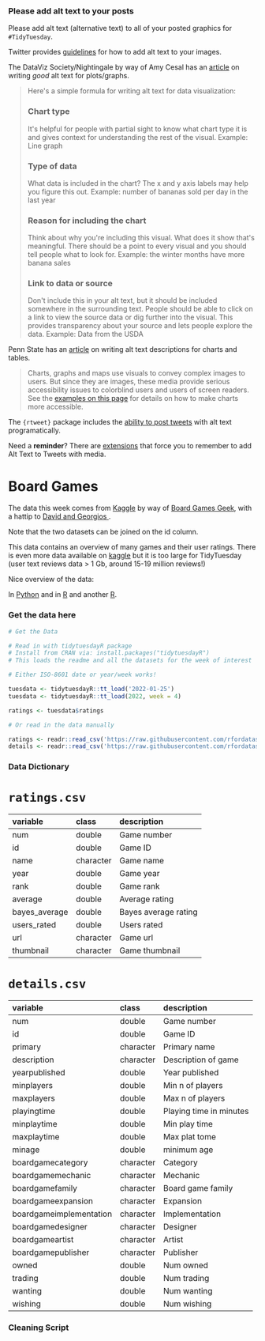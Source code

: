 ### Please add alt text to your posts

Please add alt text (alternative text) to all of your posted graphics for `#TidyTuesday`. 

Twitter provides [guidelines](https://help.twitter.com/en/using-twitter/picture-descriptions) for how to add alt text to your images.

The DataViz Society/Nightingale by way of Amy Cesal has an [article](https://medium.com/nightingale/writing-alt-text-for-data-visualization-2a218ef43f81) on writing _good_ alt text for plots/graphs.

> Here's a simple formula for writing alt text for data visualization:
> ### Chart type
> It's helpful for people with partial sight to know what chart type it is and gives context for understanding the rest of the visual.
> Example: Line graph
> ### Type of data
> What data is included in the chart? The x and y axis labels may help you figure this out.
> Example: number of bananas sold per day in the last year
> ### Reason for including the chart
> Think about why you're including this visual. What does it show that's meaningful. There should be a point to every visual and you should tell people what to look for.
> Example: the winter months have more banana sales
> ### Link to data or source
> Don't include this in your alt text, but it should be included somewhere in the surrounding text. People should be able to click on a link to view the source data or dig further into the visual. This provides transparency about your source and lets people explore the data.
> Example: Data from the USDA

Penn State has an [article](https://accessibility.psu.edu/images/charts/) on writing alt text descriptions for charts and tables.

> Charts, graphs and maps use visuals to convey complex images to users. But since they are images, these media provide serious accessibility issues to colorblind users and users of screen readers. See the [examples on this page](https://accessibility.psu.edu/images/charts/) for details on how to make charts more accessible.

The `{rtweet}` package includes the [ability to post tweets](https://docs.ropensci.org/rtweet/reference/post_tweet.html) with alt text programatically.

Need a **reminder**? There are [extensions](https://chrome.google.com/webstore/detail/twitter-required-alt-text/fpjlpckbikddocimpfcgaldjghimjiik/related) that force you to remember to add Alt Text to Tweets with media.

# Board Games

The data this week comes from [Kaggle](https://www.kaggle.com/jvanelteren/boardgamegeek-reviews/version/3?select=2022-01-08.csv) by way of [Board Games Geek](https://www.boardgamegeek.com/), with a hattip to [David and Georgios ](https://github.com/rfordatascience/tidytuesday/issues/382#issuecomment-1020305849).

Note that the two datasets can be joined on the id column.

This data contains an overview of many games and their user ratings. There is even more data available on [kaggle](https://www.kaggle.com/jvanelteren/boardgamegeek-reviews/version/3?select=2022-01-08.csv) but it is too large for TidyTuesday (user text reviews data > 1 Gb, around 15-19 million reviews!)

Nice overview of the data:

In [Python](https://jvanelteren.github.io/blog/2022/01/19/boardgames.html) and in [R](https://theparttimeanalyst.com/2019/04/21/tidy-tuesday-board-games-xgboost-model/) and another [R](https://rpubs.com/thewiremonkey/476630).

### Get the data here

```r
# Get the Data

# Read in with tidytuesdayR package 
# Install from CRAN via: install.packages("tidytuesdayR")
# This loads the readme and all the datasets for the week of interest

# Either ISO-8601 date or year/week works!

tuesdata <- tidytuesdayR::tt_load('2022-01-25')
tuesdata <- tidytuesdayR::tt_load(2022, week = 4)

ratings <- tuesdata$ratings

# Or read in the data manually

ratings <- readr::read_csv('https://raw.githubusercontent.com/rfordatascience/tidytuesday/main/data/2022/2022-01-25/ratings.csv')
details <- readr::read_csv('https://raw.githubusercontent.com/rfordatascience/tidytuesday/main/data/2022/2022-01-25/details.csv')

```
### Data Dictionary

# `ratings.csv`

|variable      |class     |description |
|:-------------|:---------|:-----------|
|num           |double    | Game number |
|id            |double    | Game ID |
|name          |character | Game name |
|year          |double    | Game year |
|rank          |double    | Game rank |
|average       |double    | Average rating  |
|bayes_average |double    | Bayes average rating|
|users_rated   |double    | Users rated |
|url           |character | Game url |
|thumbnail     |character | Game thumbnail  |

# `details.csv`

|variable                |class     |description |
|:-----------------------|:---------|:-----------|
|num                     |double    | Game number |
|id                      |double    | Game ID |
|primary                 |character | Primary name  |
|description             |character | Description of game |
|yearpublished           |double    | Year published |
|minplayers              |double    | Min n of players|
|maxplayers              |double    | Max n of players |
|playingtime             |double    | Playing time in minutes |
|minplaytime             |double    | Min play time |
|maxplaytime             |double    | Max plat tome |
|minage                  |double    | minimum age|
|boardgamecategory       |character | Category |
|boardgamemechanic       |character | Mechanic   |
|boardgamefamily         |character | Board game family   |
|boardgameexpansion      |character | Expansion |
|boardgameimplementation |character | Implementation  |
|boardgamedesigner       |character | Designer |
|boardgameartist         |character | Artist  |
|boardgamepublisher      |character | Publisher     |
|owned                   |double    | Num owned  |
|trading                 |double    | Num trading  |
|wanting                 |double    | Num wanting |
|wishing                 |double    | Num wishing |



### Cleaning Script

